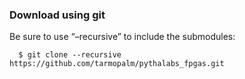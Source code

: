### Download using git
Be sure to use “–recursive” to include the submodules:
```    
  $ git clone --recursive https://github.com/tarmopalm/pythalabs_fpgas.git
```
